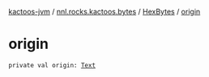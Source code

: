 [kactoos-jvm](../../index.md) / [nnl.rocks.kactoos.bytes](../index.md) / [HexBytes](index.md) / [origin](./origin.md)

# origin

`private val origin: `[`Text`](../../nnl.rocks.kactoos/-text/index.md)